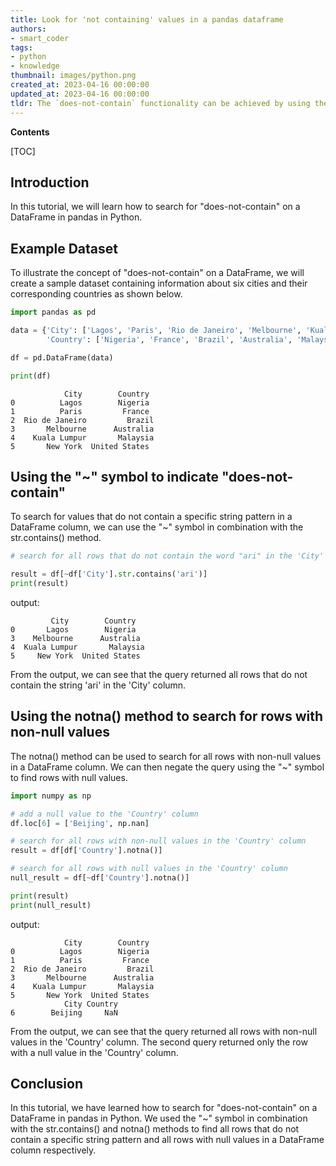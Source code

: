 ```yaml
---
title: Look for 'not containing' values in a pandas dataframe
authors:
- smart_coder
tags:
- python
- knowledge
thumbnail: images/python.png
created_at: 2023-04-16 00:00:00
updated_at: 2023-04-16 00:00:00
tldr: The `does-not-contain` functionality can be achieved by using the `~` (tilde) operator in combination with the `str.contains()` method when searching for values within a Pandas DataFrame in Python.
---
```


**Contents**

[TOC]

## Introduction
In this tutorial, we will learn how to search for "does-not-contain" on a DataFrame in pandas in Python. 

## Example Dataset
To illustrate the concept of "does-not-contain" on a DataFrame, we will create a sample dataset containing information about six cities and their corresponding countries as shown below.


``` python
import pandas as pd

data = {'City': ['Lagos', 'Paris', 'Rio de Janeiro', 'Melbourne', 'Kuala Lumpur', 'New York'], 
        'Country': ['Nigeria', 'France', 'Brazil', 'Australia', 'Malaysia', 'United States']}

df = pd.DataFrame(data)

print(df)
```

```
            City        Country
0          Lagos        Nigeria
1          Paris         France
2  Rio de Janeiro         Brazil
3       Melbourne      Australia
4    Kuala Lumpur       Malaysia
5       New York  United States
```
## Using the "~" symbol to indicate "does-not-contain"
To search for values that do not contain a specific string pattern in a DataFrame column, we can use the "~" symbol in combination with the str.contains() method. 

``` python 
# search for all rows that do not contain the word "ari" in the 'City' column

result = df[~df['City'].str.contains('ari')]
print(result)
```

output:

```
         City        Country
0       Lagos        Nigeria
3    Melbourne      Australia
4  Kuala Lumpur       Malaysia
5     New York  United States
```

From the output, we can see that the query returned all rows that do not contain the string 'ari' in the 'City' column.

## Using the notna() method to search for rows with non-null values
The notna() method can be used to search for all rows with non-null values in a DataFrame column. We can then negate the query using the "~" symbol to find rows with null values.

``` python
import numpy as np 

# add a null value to the 'Country' column
df.loc[6] = ['Beijing', np.nan]

# search for all rows with non-null values in the 'Country' column
result = df[df['Country'].notna()]

# search for all rows with null values in the 'Country' column
null_result = df[~df['Country'].notna()]

print(result)
print(null_result)
```

output:

```
            City        Country
0          Lagos        Nigeria
1          Paris         France
2  Rio de Janeiro         Brazil
3       Melbourne      Australia
4    Kuala Lumpur       Malaysia
5       New York  United States
            City Country
6        Beijing     NaN
```

From the output, we can see that the query returned all rows with non-null values in the 'Country' column. The second query returned only the row with a null value in the 'Country' column. 


## Conclusion 
In this tutorial, we have learned how to search for "does-not-contain" on a DataFrame in pandas in Python. We used the "~" symbol in combination with the str.contains() and notna() methods to find all rows that do not contain a specific string pattern and all rows with null values in a DataFrame column respectively.
